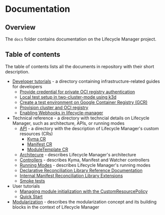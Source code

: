 # Documentation

## Overview

The `docs` folder contains documentation on the Lifecycle Manager project.

## Table of contents

The table of contents lists all the documents in repository with their short description.

- [Developer tutorials](./developer-tutorials/README.md) - a directory containing infrastructure-related guides for developers
  - [Provide credential for private OCI registry authentication](./developer-tutorials/config-private-registry.md)
  - [Local test setup in two-cluster-mode using k3d](./developer-tutorials/local-test-setup.md)
  - [Create a test environment on Google Container Registry (GCR)](./developer-tutorials/prepare-gcr-registry.md)
  - [Provision cluster and OCI registry](./developer-tutorials/provision-cluster-and-registry.md)
  - [Enabling Webhooks in lifecycle-manager](./developer-tutorials/starting-operator-with-webhooks.md)
- Technical reference - a directory with techncial details on Lifecycle Manager, such as architecture, APIs, or running modes
  - [API](./technical-reference/api/README.md) - a directory with the description of Lifecycle Manager's custom resources (CRs)
    - [Kyma CR](./technical-reference/api/kyma-cr.md)
    - [Manifest CR](./technical-reference/api/manifest-cr.md)
    - [ModuleTemplate CR](./technical-reference/api/moduleTemplate-cr.md)
  - [Architecure](./technical-reference/architecture.md) - describes Lifecycle Manager's architecture
  - [Controllers](./technical-reference/controllers.md) - describes Kyma, Manifest and Watcher controllers
  - [Running Modes](./technical-reference/running-modes.md) - describes Lifecycle Manager's running modes
  - [Declarative Reconciliation Library Reference Documentation](../internal/declarative/README.md)
  - [Internal Manifest Reconciliation Library Extensions](../internal/manifest/README.md)
  - [Smoke tests](../tests/smoke_test/README.md)
- User tutorials
  - [Managing module initialization with the CustomResourcePolicy](./user-tutorials/manage-module-with-custom-resource-policy.md)
  - [Quick Start](./user-tutorials/quick-start.md)
- [Modularization](modularization.md) - describes the modularization concept and its building blocks in the context of Lifecycle Manager

